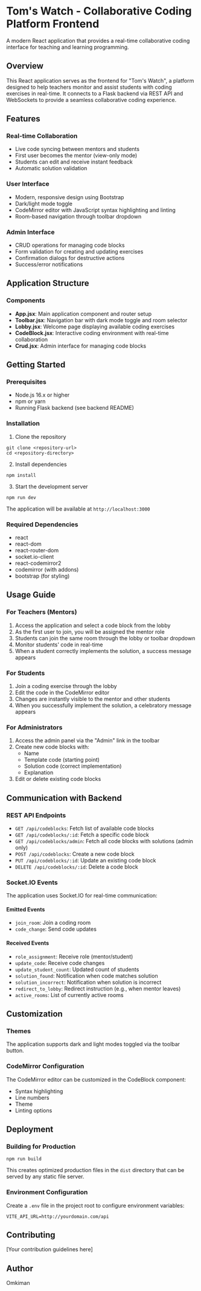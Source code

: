 # Tom's Watch - Collaborative Coding Platform Frontend

A modern React application that provides a real-time collaborative coding interface for teaching and learning programming.

## Overview

This React application serves as the frontend for "Tom's Watch", a platform designed to help teachers monitor and assist students with coding exercises in real-time. It connects to a Flask backend via REST API and WebSockets to provide a seamless collaborative coding experience.

## Features

### Real-time Collaboration
- Live code syncing between mentors and students
- First user becomes the mentor (view-only mode)
- Students can edit and receive instant feedback
- Automatic solution validation

### User Interface
- Modern, responsive design using Bootstrap
- Dark/light mode toggle
- CodeMirror editor with JavaScript syntax highlighting and linting
- Room-based navigation through toolbar dropdown

### Admin Interface
- CRUD operations for managing code blocks
- Form validation for creating and updating exercises
- Confirmation dialogs for destructive actions
- Success/error notifications

## Application Structure

### Components

- **App.jsx**: Main application component and router setup
- **Toolbar.jsx**: Navigation bar with dark mode toggle and room selector
- **Lobby.jsx**: Welcome page displaying available coding exercises
- **CodeBlock.jsx**: Interactive coding environment with real-time collaboration
- **Crud.jsx**: Admin interface for managing code blocks

## Getting Started

### Prerequisites

- Node.js 16.x or higher
- npm or yarn
- Running Flask backend (see backend README)

### Installation

1. Clone the repository
```
git clone <repository-url>
cd <repository-directory>
```

2. Install dependencies
```
npm install
```

3. Start the development server
```
npm run dev
```

The application will be available at `http://localhost:3000`

### Required Dependencies

- react
- react-dom
- react-router-dom
- socket.io-client
- react-codemirror2
- codemirror (with addons)
- bootstrap (for styling)

## Usage Guide

### For Teachers (Mentors)

1. Access the application and select a code block from the lobby
2. As the first user to join, you will be assigned the mentor role
3. Students can join the same room through the lobby or toolbar dropdown
4. Monitor students' code in real-time
5. When a student correctly implements the solution, a success message appears

### For Students

1. Join a coding exercise through the lobby
2. Edit the code in the CodeMirror editor
3. Changes are instantly visible to the mentor and other students
4. When you successfully implement the solution, a celebratory message appears

### For Administrators

1. Access the admin panel via the "Admin" link in the toolbar
2. Create new code blocks with:
   - Name
   - Template code (starting point)
   - Solution code (correct implementation)
   - Explanation
3. Edit or delete existing code blocks

## Communication with Backend

### REST API Endpoints
- `GET /api/codeblocks`: Fetch list of available code blocks
- `GET /api/codeblocks/:id`: Fetch a specific code block
- `GET /api/codeblocks/admin`: Fetch all code blocks with solutions (admin only)
- `POST /api/codeblocks`: Create a new code block
- `PUT /api/codeblocks/:id`: Update an existing code block
- `DELETE /api/codeblocks/:id`: Delete a code block

### Socket.IO Events
The application uses Socket.IO for real-time communication:

#### Emitted Events
- `join_room`: Join a coding room
- `code_change`: Send code updates

#### Received Events
- `role_assignment`: Receive role (mentor/student)
- `update_code`: Receive code changes
- `update_student_count`: Updated count of students
- `solution_found`: Notification when code matches solution
- `solution_incorrect`: Notification when solution is incorrect
- `redirect_to_lobby`: Redirect instruction (e.g., when mentor leaves)
- `active_rooms`: List of currently active rooms

## Customization

### Themes
The application supports dark and light modes toggled via the toolbar button.

### CodeMirror Configuration
The CodeMirror editor can be customized in the CodeBlock component:
- Syntax highlighting
- Line numbers
- Theme
- Linting options

## Deployment

### Building for Production

```
npm run build
```

This creates optimized production files in the `dist` directory that can be served by any static file server.

### Environment Configuration

Create a `.env` file in the project root to configure environment variables:

```
VITE_API_URL=http://yourdomain.com/api
```

## Contributing

[Your contribution guidelines here]

## Author

Omkiman